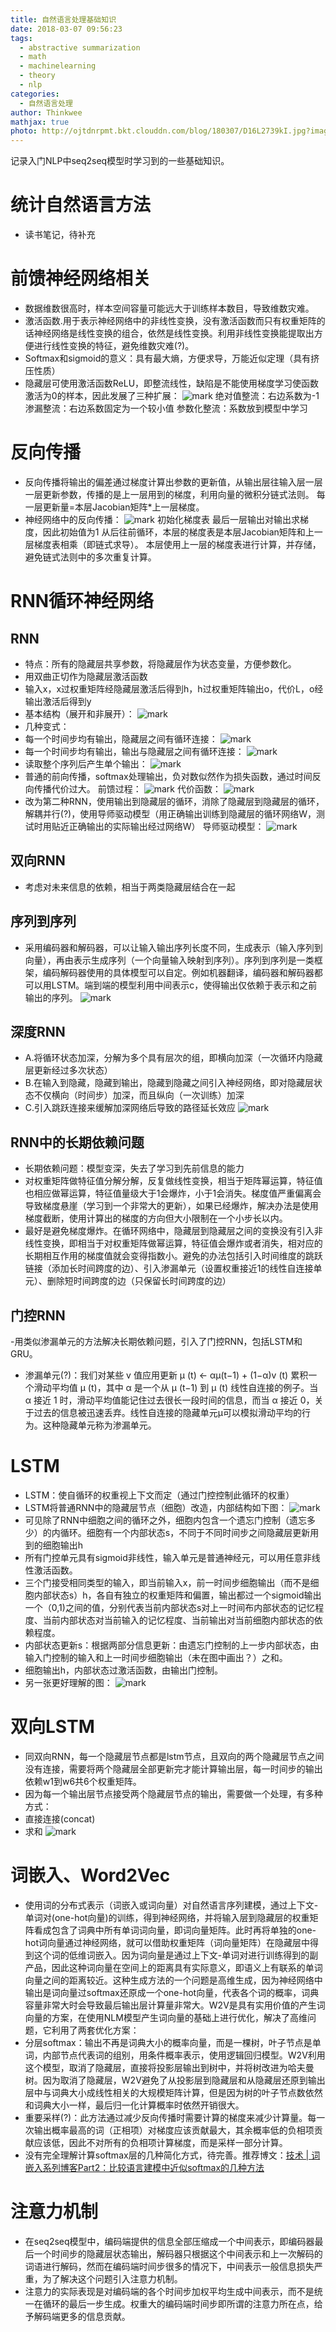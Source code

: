 ```yaml
---
title: 自然语言处理基础知识
date: 2018-03-07 09:56:23
tags:
  - abstractive summarization
  - math
  - machinelearning
  -	theory
  -	nlp
categories:
  - 自然语言处理
author: Thinkwee
mathjax: true
photo: http://ojtdnrpmt.bkt.clouddn.com/blog/180307/D16L2739kI.jpg?imageslim
---
```

记录入门NLP中seq2seq模型时学习到的一些基础知识。

<!--more-->

# 统计自然语言方法
-	读书笔记，待补充

# 前馈神经网络相关
-	数据维数很高时，样本空间容量可能远大于训练样本数目，导致维数灾难。
-	激活函数.用于表示神经网络中的非线性变换，没有激活函数而只有权重矩阵的话神经网络是线性变换的组合，依然是线性变换。利用非线性变换能提取出方便进行线性变换的特征，避免维数灾难(?)。
-	Softmax和sigmoid的意义：具有最大熵，方便求导，万能近似定理（具有挤压性质）
-	隐藏层可使用激活函数ReLU，即整流线性，缺陷是不能使用梯度学习使函数激活为0的样本，因此发展了三种扩展：
	![mark](http://ojtdnrpmt.bkt.clouddn.com/blog/180307/6I6a2Eccce.png?imageslim)
	绝对值整流：右边系数为-1
	渗漏整流：右边系数固定为一个较小值
	参数化整流：系数放到模型中学习

# 反向传播
-	反向传播将输出的偏差通过梯度计算出参数的更新值，从输出层往输入层一层一层更新参数，传播的是上一层用到的梯度，利用向量的微积分链式法则。 每一层更新量=本层Jacobian矩阵*上一层梯度。
-	神经网络中的反向传播：
	![mark](http://ojtdnrpmt.bkt.clouddn.com/blog/180307/4c4HJ2L5Eg.png?imageslim)
	初始化梯度表
	最后一层输出对输出求梯度，因此初始值为1
	从后往前循环，本层的梯度表是本层Jacobian矩阵和上一层梯度表相乘（即链式求导）。
	本层使用上一层的梯度表进行计算，并存储，避免链式法则中的多次重复计算。

# RNN循环神经网络
## RNN
-	特点：所有的隐藏层共享参数，将隐藏层作为状态变量，方便参数化。
-	用双曲正切作为隐藏层激活函数
-	输入x，x过权重矩阵经隐藏层激活后得到h，h过权重矩阵输出o，代价L，o经输出激活后得到y
-	基本结构（展开和非展开）：
	![mark](http://ojtdnrpmt.bkt.clouddn.com/blog/180307/6KB34Ef356.png?imageslim)
-	几种变式：
 -	每一个时间步均有输出，隐藏层之间有循环连接：
	![mark](http://ojtdnrpmt.bkt.clouddn.com/blog/180307/FfDA7bJIce.png?imageslim)
 -	每一个时间步均有输出，输出与隐藏层之间有循环连接：
	![mark](http://ojtdnrpmt.bkt.clouddn.com/blog/180307/CDfgfKaH5d.png?imageslim)
 -	读取整个序列后产生单个输出：
	![mark](http://ojtdnrpmt.bkt.clouddn.com/blog/180307/GJ2CBjhGII.png?imageslim)
-	普通的前向传播，softmax处理输出，负对数似然作为损失函数，通过时间反向传播代价过大。
	前馈过程：
	![mark](http://ojtdnrpmt.bkt.clouddn.com/blog/180307/kj5bKAgKfc.png?imageslim)
	代价函数：
	![mark](http://ojtdnrpmt.bkt.clouddn.com/blog/180307/b0dL8g7clF.png?imageslim)
-	改为第二种RNN，使用输出到隐藏层的循环，消除了隐藏层到隐藏层的循环，解耦并行(?)，使用导师驱动模型（用正确输出训练到隐藏层的循环网络W，测试时用贴近正确输出的实际输出经过网络W）
	导师驱动模型：
	![mark](http://ojtdnrpmt.bkt.clouddn.com/blog/180307/jehilKjam9.png?imageslim)

## 双向RNN
-	考虑对未来信息的依赖，相当于两类隐藏层结合在一起

## 序列到序列
-	采用编码器和解码器，可以让输入输出序列长度不同，生成表示（输入序列到向量），再由表示生成序列（一个向量输入映射到序列）。序列到序列是一类框架，编码解码器使用的具体模型可以自定。例如机器翻译，编码器和解码器都可以用LSTM。端到端的模型利用中间表示c，使得输出仅依赖于表示和之前输出的序列。
	![mark](http://ojtdnrpmt.bkt.clouddn.com/blog/180307/CdI13aLb2A.png?imageslim)

## 深度RNN
-	A.将循环状态加深，分解为多个具有层次的组，即横向加深（一次循环内隐藏层更新经过多次状态）
-	B.在输入到隐藏，隐藏到输出，隐藏到隐藏之间引入神经网络，即对隐藏层状态不仅横向（时间步）加深，而且纵向（一次训练）加深
-	C.引入跳跃连接来缓解加深网络后导致的路径延长效应
	![mark](http://ojtdnrpmt.bkt.clouddn.com/blog/180307/clfEmm1Kj5.png?imageslim)

## RNN中的长期依赖问题
-	长期依赖问题：模型变深，失去了学习到先前信息的能力
-	对权重矩阵做特征值分解分解，反复做线性变换，相当于矩阵幂运算，特征值也相应做幂运算，特征值量级大于1会爆炸，小于1会消失。梯度值严重偏离会导致梯度悬崖（学习到一个非常大的更新），如果已经爆炸，解决办法是使用梯度截断，使用计算出的梯度的方向但大小限制在一个小步长以内。
-	最好是避免梯度爆炸。在循环网络中，隐藏层到隐藏层之间的变换没有引入非线性变换，即相当于对权重矩阵做幂运算，特征值会爆炸或者消失，相对应的长期相互作用的梯度值就会变得指数小。避免的办法包括引入时间维度的跳跃链接（添加长时间跨度的边）、引入渗漏单元（设置权重接近1的线性自连接单元）、删除短时间跨度的边（只保留长时间跨度的边）

## 门控RNN
-用类似渗漏单元的方法解决长期依赖问题，引入了门控RNN，包括LSTM和GRU。
-	渗漏单元(?)：我们对某些 v 值应用更新 µ (t) ← αµ(t−1) + (1−α)v (t) 累积一个滑动平均值 µ (t)，其中 α 是一个从 µ (t−1) 到 µ (t) 线性自连接的例子。当 α 接近 1 时，滑动平均值能记住过去很长一段时间的信息，而当 α 接近 0，关于过去的信息被迅速丢弃。线性自连接的隐藏单元µ可以模拟滑动平均的行为。这种隐藏单元称为渗漏单元。

# LSTM
-	LSTM：使自循环的权重视上下文而定（通过门控控制此循环的权重）
-	LSTM将普通RNN中的隐藏层节点（细胞）改造，内部结构如下图：
	![mark](http://ojtdnrpmt.bkt.clouddn.com/blog/180307/6iK5ld6Aij.png?imageslim)
-	可见除了RNN中细胞之间的循环之外，细胞内包含一个遗忘门控制（遗忘多少）的内循环。细胞有一个内部状态s，不同于不同时间步之间隐藏层更新用到的细胞输出h
-	所有门控单元具有sigmoid非线性，输入单元是普通神经元，可以用任意非线性激活函数。
-	三个门接受相同类型的输入，即当前输入x，前一时间步细胞输出（而不是细胞内部状态s）h，各自有独立的权重矩阵和偏置，输出都过一个sigmoid输出一个（0,1)之间的值，分别代表当前内部状态s对上一时间布内部状态的记忆程度、当前内部状态对当前输入的记忆程度、当前输出对当前细胞内部状态的依赖程度。
-	内部状态更新s：根据两部分信息更新：由遗忘门控制的上一步内部状态，由输入门控制的输入和上一时间步细胞输出（未在图中画出？）之和。
-	细胞输出h，内部状态过激活函数，由输出门控制。
-	另一张更好理解的图：
	![mark](http://ojtdnrpmt.bkt.clouddn.com/blog/180307/5f3GlGB9Ek.png?imageslim)

# 双向LSTM
-	同双向RNN，每一个隐藏层节点都是lstm节点，且双向的两个隐藏层节点之间没有连接，需要将两个隐藏层全部更新完才能计算输出层，每一时间步的输出依赖w1到w6共6个权重矩阵。
-	因为每一个输出层节点接受两个隐藏层节点的输出，需要做一个处理，有多种方式：
 -	直接连接(concat)	
 -	求和
	![mark](http://ojtdnrpmt.bkt.clouddn.com/blog/180307/B4FKeKIc7f.png?imageslim)

# 词嵌入、Word2Vec
-	使用词的分布式表示（词嵌入或词向量）对自然语言序列建模，通过上下文-单词对(one-hot向量)的训练，得到神经网络，并将输入层到隐藏层的权重矩阵看成包含了词典中所有单词词向量，即词向量矩阵。此时再将单独的one-hot词向量通过神经网络，就可以借助权重矩阵（词向量矩阵）在隐藏层中得到这个词的低维词嵌入。因为词向量是通过上下文-单词对进行训练得到的副产品，因此这种词向量在空间上的距离具有实际意义，即语义上有联系的单词向量之间的距离较近。这种生成方法的一个问题是高维生成，因为神经网络中输出是词向量过softmax还原成一个one-hot向量，代表各个词的概率，词典容量非常大时会导致最后输出层计算量非常大。W2V是具有实用价值的产生词向量的方案，在使用NLM模型产生词向量的基础上进行优化，解决了高维问题，它利用了两套优化方案：
-	分层softmax：输出不再是词典大小的概率向量，而是一棵树，叶子节点是单词，内部节点代表词的组别，用条件概率表示，使用逻辑回归模型。W2V利用这个模型，取消了隐藏层，直接将投影层输出到树中，并将树改进为哈夫曼树。因为取消了隐藏层，W2V避免了从投影层到隐藏层和从隐藏层还原到输出层中与词典大小成线性相关的大规模矩阵计算，但是因为树的叶子节点数依然和词典大小一样，最后归一化计算概率时依然开销很大。
-	重要采样(?)：此方法通过减少反向传播时需要计算的梯度来减少计算量。每一次输出概率最高的词（正相项）对梯度应该贡献最大，其余概率低的负相项贡献应该低，因此不对所有的负相项计算梯度，而是采样一部分计算。
-	没有完全理解计算softmax层的几种简化方式，待完善。推荐博文：[技术 | 词嵌入系列博客Part2：比较语言建模中近似softmax的几种方法](https://mp.weixin.qq.com/s?__biz=MzA3MzI4MjgzMw==&mid=2650720050&idx=2&sn=9fedc937d3128462c478ef7911e77687&chksm=871b034cb06c8a5a8db8a10f708c81025fc62084d871ac5d184bab5098cb64e939c1c23a7369&scene=21#wechat_redirect)

# 注意力机制
-	在seq2seq模型中，编码端提供的信息全部压缩成一个中间表示，即编码器最后一个时间步的隐藏层状态输出，解码器只根据这个中间表示和上一次解码的词语进行解码，然而在编码端时间步很多的情况下，中间表示一般信息损失严重，为了解决这个问题引入注意力机制。
-	注意力的实际表现是对编码端的各个时间步加权平均生成中间表示，而不是统一在循环的最后一步生成。权重大的编码端时间步即所谓的注意力所在点，给予解码端更多的信息贡献。
